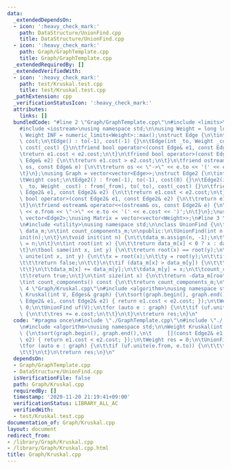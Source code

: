 ```yaml
---
data:
  _extendedDependsOn:
  - icon: ':heavy_check_mark:'
    path: DataStructure/UnionFind.cpp
    title: DataStructure/UnionFind.cpp
  - icon: ':heavy_check_mark:'
    path: Graph/GraphTemplate.cpp
    title: Graph/GraphTemplate.cpp
  _extendedRequiredBy: []
  _extendedVerifiedWith:
  - icon: ':heavy_check_mark:'
    path: test/Kruskal.test.cpp
    title: test/Kruskal.test.cpp
  _pathExtension: cpp
  _verificationStatusIcon: ':heavy_check_mark:'
  attributes:
    links: []
  bundledCode: "#line 2 \"Graph/GraphTemplate.cpp\"\n#include <limits>\n#include <vector>\n\
    #include <iostream>\nusing namespace std;\n\nusing Weight = long long;\nconstexpr\
    \ Weight INF = numeric_limits<Weight>::max();\nstruct Edge {\n\tint to;\n\tWeight\
    \ cost;\n\tEdge() : to(-1), cost(-1) {}\n\tEdge(int _to, Weight _cost = 1) : to(_to),\
    \ cost(_cost) {}\n\tfriend bool operator<(const Edge& e1, const Edge& e2) {\n\t\
    \treturn e1.cost < e2.cost;\n\t}\n\tfriend bool operator>(const Edge& e1, const\
    \ Edge& e2) {\n\t\treturn e1.cost > e2.cost;\n\t}\n\tfriend ostream& operator<<(ostream&\
    \ os, const Edge& e) {\n\t\treturn os << \"->\" << e.to << '(' << e.cost << ')';\n\
    \t}\n};\nusing Graph = vector<vector<Edge>>;\nstruct Edge2 {\n\tint from, to;\n\
    \tWeight cost;\n\tEdge2() : from(-1), to(-1), cost(0) {}\n\tEdge2(int _from, int\
    \ _to, Weight _cost) : from(_from), to(_to), cost(_cost) {}\n\tfriend bool operator<(const\
    \ Edge2& e1, const Edge2& e2) {\n\t\treturn e1.cost < e2.cost;\n\t}\n\tfriend\
    \ bool operator>(const Edge2& e1, const Edge2& e2) {\n\t\treturn e1.cost > e2.cost;\n\
    \t}\n\tfriend ostream& operator<<(ostream& os, const Edge2& e) {\n\t\treturn os\
    \ << e.from << \"->\" << e.to << '(' << e.cost << ')';\n\t}\n};\nusing Edges =\
    \ vector<Edge2>;\nusing Matrix = vector<vector<Weight>>;\n#line 3 \"DataStructure/UnionFind.cpp\"\
    \n#include <utility>\nusing namespace std;\n\nclass UnionFind {\n\tvector<int>\
    \ data_m;\n\tint count_components_m;\n\npublic:\n\tUnionFind(int n = 0) {\n\t\t\
    init(n);\n\t}\n\tvoid init(int n) {\n\t\tdata_m.assign(n, -1);\n\t\tcount_components_m\
    \ = n;\n\t}\n\tint root(int x) {\n\t\treturn data_m[x] < 0 ? x : data_m[x] = root(data_m[x]);\n\
    \t}\n\tbool same(int x, int y) {\n\t\treturn root(x) == root(y);\n\t}\n\tbool\
    \ unite(int x, int y) {\n\t\tx = root(x);\n\t\ty = root(y);\n\t\tif (x == y) {\n\
    \t\t\treturn false;\n\t\t}\n\t\tif (data_m[x] > data_m[y]) {\n\t\t\tswap(x, y);\n\
    \t\t}\n\t\tdata_m[x] += data_m[y];\n\t\tdata_m[y] = x;\n\t\tcount_components_m--;\n\
    \t\treturn true;\n\t}\n\tint size(int x) {\n\t\treturn -data_m[root(x)];\n\t}\n\
    \tint count_components() const {\n\t\treturn count_components_m;\n\t}\n};\n#line\
    \ 4 \"Graph/Kruskal.cpp\"\n#include <algorithm>\nusing namespace std;\n\nWeight\
    \ Kruskal(int V, Edges& graph) {\n\tsort(graph.begin(), graph.end(),\n\t     [](const\
    \ Edge2& e1, const Edge2& e2) { return e1.cost < e2.cost; });\n\tWeight res =\
    \ 0;\n\tUnionFind uf(V);\n\tfor (auto e : graph) {\n\t\tif (uf.unite(e.from, e.to))\
    \ {\n\t\t\tres += e.cost;\n\t\t}\n\t}\n\treturn res;\n}\n"
  code: "#pragma once\n#include \"./GraphTemplate.cpp\"\n#include \"./../DataStructure/UnionFind.cpp\"\
    \n#include <algorithm>\nusing namespace std;\n\nWeight Kruskal(int V, Edges& graph)\
    \ {\n\tsort(graph.begin(), graph.end(),\n\t     [](const Edge2& e1, const Edge2&\
    \ e2) { return e1.cost < e2.cost; });\n\tWeight res = 0;\n\tUnionFind uf(V);\n\
    \tfor (auto e : graph) {\n\t\tif (uf.unite(e.from, e.to)) {\n\t\t\tres += e.cost;\n\
    \t\t}\n\t}\n\treturn res;\n}\n"
  dependsOn:
  - Graph/GraphTemplate.cpp
  - DataStructure/UnionFind.cpp
  isVerificationFile: false
  path: Graph/Kruskal.cpp
  requiredBy: []
  timestamp: '2020-11-20 21:19:41+09:00'
  verificationStatus: LIBRARY_ALL_AC
  verifiedWith:
  - test/Kruskal.test.cpp
documentation_of: Graph/Kruskal.cpp
layout: document
redirect_from:
- /library/Graph/Kruskal.cpp
- /library/Graph/Kruskal.cpp.html
title: Graph/Kruskal.cpp
---
```

